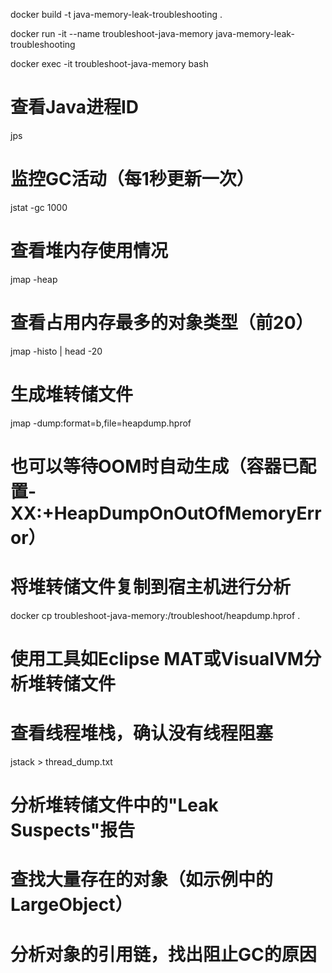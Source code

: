 docker build -t java-memory-leak-troubleshooting .

docker run -it --name troubleshoot-java-memory java-memory-leak-troubleshooting

docker exec -it troubleshoot-java-memory bash

# 查看Java进程ID
jps

# 监控GC活动（每1秒更新一次）
jstat -gc <PID> 1000

# 查看堆内存使用情况
jmap -heap <PID>

# 查看占用内存最多的对象类型（前20）
jmap -histo <PID> | head -20

# 生成堆转储文件
jmap -dump:format=b,file=heapdump.hprof <PID>

# 也可以等待OOM时自动生成（容器已配置-XX:+HeapDumpOnOutOfMemoryError）

# 将堆转储文件复制到宿主机进行分析
docker cp troubleshoot-java-memory:/troubleshoot/heapdump.hprof .

# 使用工具如Eclipse MAT或VisualVM分析堆转储文件

# 查看线程堆栈，确认没有线程阻塞
jstack <PID> > thread_dump.txt

# 分析堆转储文件中的"Leak Suspects"报告
# 查找大量存在的对象（如示例中的LargeObject）
# 分析对象的引用链，找出阻止GC的原因

